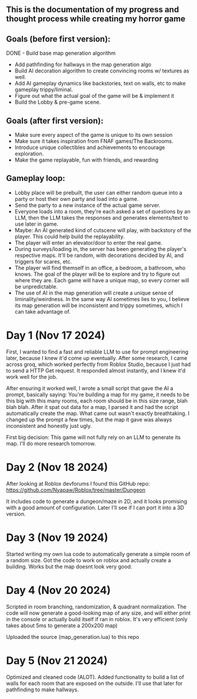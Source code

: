 ## This is the documentation of my progress and thought process while creating my horror game


## Goals (before first version):
DONE  -   Build base map generation algorithm 
  -   Add pathfinding for hallways in the map generation algo
  -   Build AI decoration algorithm to create convincing rooms w/ textures as well.
  -   Add AI gameplay dynamics like backstories, text on walls, etc to make gameplay trippy/liminal. 
  -   Figure out what the actual goal of the game will be & implement it
  -   Build the Lobby & pre-game scene.
  
## Goals (after first version):
  -   Make sure every aspect of the game is unique to its own session
  -   Make sure it takes inspiration from FNAF games/The Backrooms.
  -   Introduce unique collectibles and achievements to encourage exploration.
  -   Make the game replayable, fun with friends, and rewarding


## Gameplay loop:
  -   Lobby place will be prebuilt, the user can either random queue into a party or host their own party and load into a game.
  -   Send the party to a new instance of the actual game server.
  -   Everyone loads into a room, they're each asked a set of questions by an LLM, then the LLM takes the responses and generates elements/text to use later in game.
  -   Maybe: An AI generated kind of cutscene will play, with backstory of the player. This could help build the replayability.
  -   The player will enter an elevator/door to enter the real game.
  -   During surveys/loading in, the server has been generating the player's respective maps. It'll be random, with decorations decided by AI, and triggers for scares, etc.
  -   The player will find themself in an office, a bedroom, a bathroom, who knows. The goal of the player will be to explore and try to figure out where they are. Each game will have a unique map, so every corner will be unpredictable. 
  -   The use of AI in the map generation will create a unique sense of liminality/weirdness. In the same way AI sometimes lies to you, I believe its map generation will be inconsistent and trippy sometimes, which I can take advantage of.

# Day 1 (Nov 17 2024)

First, I wanted to find a fast and reliable LLM to use for prompt engineering later, because I knew it'd come up eventually. After some research, I came across groq, which worked perfectly from Roblox Studio, because I just had to send a HTTP Get request. It responded almost instantly, and I knew it'd work well for the job. 

After ensuring it worked well, I wrote a small script that gave the AI a prompt, basically saying: You're building a map for my game, it needs to be this big with this many rooms, each room should be in this size range, blah blah blah. After it spat out data for a map, I parsed it and had the script automatically create the map. What came out wasn't exactly breathtaking. I changed up the prompt a few times, but the map it gave was always inconsistent and honestly just ugly. 

First big decision: This game will not fully rely on an LLM to generate its map. I'll do more research tomorrow.

# Day 2 (Nov 18 2024)

After looking at Roblox devforums I found this GitHub repo: https://github.com/Nyapaw/Roblox/tree/master/Dungeon

It includes code to generate a dungeon/maze in 2D, and it looks promising with a good amount of configuration. Later I'll see if I can port it into a 3D version.

# Day 3 (Nov 19 2024)

Started writing my own lua code to automatically generate a simple room of a random size. Got the code to work on roblox and actually create a building. Works but the map doesnt look very good.

# Day 4 (Nov 20 2024)

Scripted in room branching, randomization, & quadrant normalization. The code will now generate a good-looking map of any size, and will either print in the console or actually build itself if ran in roblox. It's very efficient (only takes about 5ms to generate a 200x200 map)

Uploaded the source (map_generation.lua) to this repo 

# Day 5 (Nov 21 2024)

Optimized and cleaned code (ALOT). Added functionality to build a list of walls for each room that are exposed on the outside. I'll use that later for pathfinding to make hallways.
